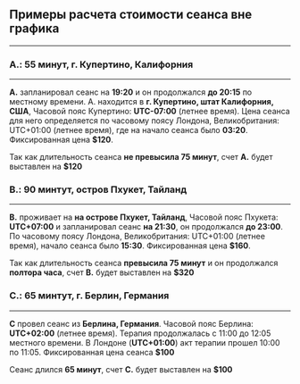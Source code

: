 ## Примеры расчета стоимости сеанса вне графика
---

### A.: 55 минут, г. Купертино, Калифорния
---
**А.** запланировал сеанс на **19:20** и он продолжался **до 20:15** по местному времени. А. находится в **г. Купертино, штат Калифорния, США**, Часовой пояс Купертино: **UTC-07:00** (летнее время). Цена сеанса для него определяется по часовому поясу Лондона, Великобритания: UTC+01:00 (летнее время), где на начало сеанса было **03:20**. Фиксированная цена **$120**.

Так как длительность сеанса **не превысила 75 минут**, счет **А.** будет выставлен на **$120**

### B.: 90 минтут, остров Пхукет, Тайланд 
---
**B.** проживает на **на острове Пхукет, Тайланд**, Часовой пояс Пхукета: **UTC+07:00** и запланировал сеанс **на 21:30**, он продолжался **до 23:00**. По часовому поясу Лондона, Великобритания: UTC+01:00 (летнее время), начало сеанса было **15:30**. Фиксированная цена **$160**.

Так как длительность сеанса **превысила 75 минут** и он продолжался **полтора часа**, счет **B.** будет выставлен на **$320**

### С.: 65 минтут, г. Берлин, Германия
---

**С** провел сеанс из **Берлина, Германия**. Часовой пояс Берлина: **UTC+02:00** (летнее время). Терапия продолжалась с 11:00 до 12:05 местного времени. В Лондоне (**UTC+01:00**) акт терапии прошел 10:00 по 11:05.  Фиксированная цена сеанса **$100** 

Сеанс длился **65 минут**, счет **С.** будет выставлен на **$100**
